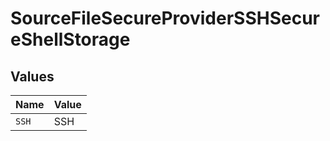 # SourceFileSecureProviderSSHSecureShellStorage


## Values

| Name  | Value |
| ----- | ----- |
| `SSH` | SSH   |